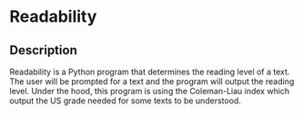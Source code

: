 # Readability
## Description
Readability is a Python program that determines the reading level of a text. The user will be prompted for a text and the program will output the reading level. Under the hood, this program is using the Coleman-Liau index which output the US grade needed for some texts to be understood.
